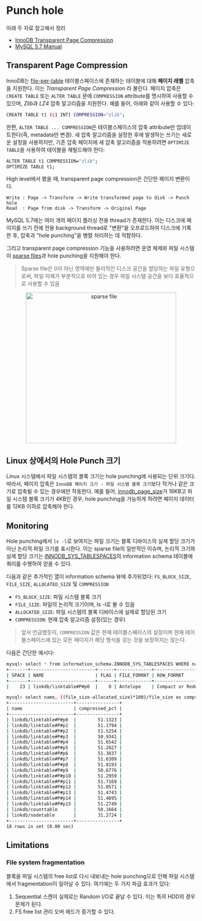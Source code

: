 # Punch hole

아래 두 자료 참고해서 정리
- [InnoDB Transparent Page Compression](https://mysqlserverteam.com/innodb-transparent-page-compression/)
- [MySQL 5.7 Manual](https://dev.mysql.com/doc/refman/5.7/en/innodb-page-compression.html)

## Transparent Page Compression

InnoDB는 [file-per-table](https://dev.mysql.com/doc/refman/8.0/en/glossary.html#glos_file_per_table) 테이블스페이스에 존재하는 테이블에 대해 **페이지 레벨** 압축을 지원한다. 이는 *Transparent Page Compression* 라 불린다. 페이지 압축은 `CREATE TABLE` 또는 `ALTER TABLE` 문에 `COMPRESSION` attribute를 명시하여 사용할 수 있으며, *Zlib*과 *LZ4* 압축 알고리즘을 지원한다. 예를 들어, 아래와 같이 사용할 수 있다:

```bash
CREATE TABLE t1 (c1 INT) COMPRESSION="zlib";
```

한편, `ALTER TABLE ... COMPRESSION`은 테이블스페이스의 압축 attribute만 업데이트한다(즉, metadata만 변경). 새 압축 알고리즘을 설정한 후에 발생하는 쓰기는 새로운 설정을 사용하지만, 기존 압축 페이지에 새 압축 알고리즘을 적용하려면 `OPTIMIZE TABLE`을 사용하여 테이블을 재빌드해야 한다:

```bash
ALTER TABLE t1 COMPRESSION="zlib";
OPTIMIZE TABLE t1;
```

High level에서 봤을 때, transparent page compression은 간단한 페이지 변환이다.

```
Write : Page -> Transform -> Write transformed page to disk -> Punch hole
Read  : Page from disk -> Transform -> Original Page
```

MySQL 5.7에는 여러 개의 페이지 플러싱 전용 thread가 존재한다. 이는 디스크에 페이지를 쓰기 전에 전용 background thread로 "변환"을 오프로드하여 디스크에 기록한 후, 압축과 "hole punching"을 병렬 처리하는 데 적합하다.

그리고 transparent page compression 기능을 사용하려면 운영 체제와 파일 시스템이 [sparse files](https://en.wikipedia.org/wiki/Sparse_file)과 hole punching을 지원해야 한다.

> Sparse file은 0이 아닌 영역에만 물리적인 디스크 공간을 할당하는 파일 유형으로써, 파일 자체가 부분적으로 비어 있는 경우 파일 시스템 공간을 보다 효율적으로 사용할 수 있음

<p align="center">
<img src="https://upload.wikimedia.org/wikipedia/commons/thumb/9/9f/Sparse_file_%28en%29.svg/1024px-Sparse_file_%28en%29.svg.png" alt="sparse file" width="400" />
</p>

## Linux 상에서의 Hole Punch 크기

Linux 시스템에서 파일 시스템의 블록 크기는 hole punching에 사용되는 단위 크기다. 따라서, 페이지 압축은 `InnoDB 페이지 크기 - 파일 시스템 블록 크기`보다 작거나 같은 크기로 압축될 수 있는 경우에만 작동한다. 예를 들어, [innodb_page_size](https://dev.mysql.com/doc/refman/5.7/en/innodb-parameters.html#sysvar_innodb_page_size)가 16KB고 파일 시스템 블록 크기가 4KB인 경우, hole punching을 가능하게 하려면 페이지 데이터를 12KB 이하로 압축해야 한다.

## Monitoring

Hole punching에서 `ls -l`로 보여지는 파일 크기는 블록 디바이스의 실제 할당 크기가 아닌 논리적 파일 크기를 표시한다. 이는 sparse file의 일반적인 이슈며, 논리적 크기와 실제 할당 크기는 [INNODB_SYS_TABLESPACES](https://dev.mysql.com/doc/refman/5.7/en/innodb-sys-tablespaces-table.html)의 information schema 테이블에 쿼리를 수행하여 얻을 수 있다.

다음과 같은 추가적인 열이 information schema 뷰에 추가되었다: `FS_BLOCK_SIZE`, `FILE_SIZE`, `ALLOCATED_SIZE` 및 `COMPRESSION`

- `FS_BLOCK_SIZE`: 파일 시스템 블록 크기
- `FILE_SIZE`: 파일의 논리적 크기이며, ls -l로 볼 수 있음
- `ALLOCATED_SIZE`: 파일 시스템의 블록 디바이스에 실제로 할당된 크기
- `COMPRESSION`: 현재 압축 알고리즘 설정(있는 경우)

> 앞서 언급했듯이, `COMPRESSION` 값은 현재 테이블스페이스의 설정이며 현재 테이블스페이스에 있는 모든 페이지가 해당 형식을 갖는 것을 보장하지는 않는다.

다음은 간단한 예시다:

```bash
mysql> select * from information_schema.INNODB_SYS_TABLESPACES WHERE name like 'linkdb%';
+-------+------------------------+------+-------------+----------------------+-----------+---------------+------------+---------------+-------------+----------------+-------------+
| SPACE | NAME                   | FLAG | FILE_FORMAT | ROW_FORMAT           | PAGE_SIZE | ZIP_PAGE_SIZE | SPACE_TYPE | FS_BLOCK_SIZE | FILE_SIZE   | ALLOCATED_SIZE | COMPRESSION |
+-------+------------------------+------+-------------+----------------------+-----------+---------------+------------+---------------+-------------+----------------+-------------+
|    23 | linkdb/linktable#P#p0  |    0 | Antelope    | Compact or Redundant |     16384 |             0 | Single     |           512 |  4861198336 |     2376154112 | LZ4         |
```

```bash
mysql> select name, ((file_size-allocated_size)*100)/file_size as compressed_pct from information_schema.INNODB_SYS_TABLESPACES WHERE name like 'linkdb%';
+------------------------+----------------+
| name                   | compressed_pct |
+------------------------+----------------+
| linkdb/linktable#P#p0  |        51.1323 |
| linkdb/linktable#P#p1  |        51.1794 |
| linkdb/linktable#P#p2  |        51.5254 |
| linkdb/linktable#P#p3  |        50.9341 |
| linkdb/linktable#P#p4  |        51.6542 |
| linkdb/linktable#P#p5  |        51.2027 |
| linkdb/linktable#P#p6  |        51.3837 |
| linkdb/linktable#P#p7  |        51.6309 |
| linkdb/linktable#P#p8  |        51.8193 |
| linkdb/linktable#P#p9  |        50.6776 |
| linkdb/linktable#P#p10 |        51.2959 |
| linkdb/linktable#P#p11 |        51.7169 |
| linkdb/linktable#P#p12 |        51.0571 |
| linkdb/linktable#P#p13 |        51.4743 |
| linkdb/linktable#P#p14 |        51.4895 |
| linkdb/linktable#P#p15 |        51.2749 |
| linkdb/counttable      |        50.1664 |
| linkdb/nodetable       |        31.2724 |
+------------------------+----------------+
18 rows in set (0.00 sec)
```

## Limitations

### File system fragmentation

블록을 파일 시스템의 free list로 다시 내보내는 hole punching으로 인해 파일 시스템에서 fragmentation이 일어날 수 있다. 여기에는 두 가지 파급 효과가 있다:

1. Sequential 스캔이 실제로는 Random I/O로 끝날 수 있다. 이는 특히 HDD의 경우 문제가 된다.
2. FS free list 관리 오버 헤드가 증가할 수 있다.
